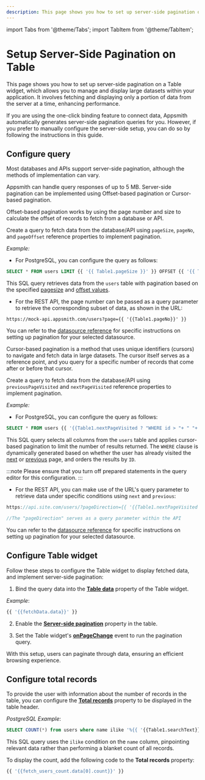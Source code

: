 ```yaml
---
description: This page shows you how to set up server-side pagination on a Table widget, which allows you to manage and display large datasets within your application.
---
```

import Tabs from '@theme/Tabs';
import TabItem from '@theme/TabItem';


# Setup Server-Side Pagination on Table


This page shows you how to set up server-side pagination on a Table widget, which allows you to manage and display large datasets within your application. It involves fetching and displaying only a portion of data from the server at a time, enhancing performance.

 If you are using the one-click binding feature to connect data, Appsmith automatically generates server-side pagination queries for you. However, if you prefer to manually configure the server-side setup, you can do so by following the instructions in this guide.

<VideoEmbed host="youtube" videoId="9_uqwm4M4Yg" title="Server-side Pagination on Table" caption="Server-side Pagination on Table"/>



## Configure query


Most databases and APIs support server-side pagination, although the methods of implementation can vary.


Appsmith can handle query responses of up to 5 MB. Server-side pagination can be implemented using Offset-based pagination or Cursor-based pagination.


<Tabs queryString="current-edition">
<TabItem label="Offset-based pagination" value="Offset_edition">




Offset-based pagination works by using the page number and size to calculate the offset of records to fetch from a database or API.




Create a query to fetch data from the database/API using `pageSize`, `pageNo`, and `pageOffset` reference properties to implement pagination.


 


*Example:*


* For PostgreSQL, you can configure the query as follows:


```sql
SELECT * FROM users LIMIT {{ '{{ Table1.pageSize }}' }} OFFSET {{ '{{ Table1.pageOffset }}' }};
```

This SQL query retrieves data from the `users` table with pagination based on the specified [pagesize](/reference/widgets/table#pagesize-number) and [offset values](/reference/widgets/table#pageoffset-number).



* For the REST API, the page number can be passed as a query parameter to retrieve the corresponding subset of data, as shown in the URL:


```
https://mock-api.appsmith.com/users?page={{ '{{Table1.pageNo}}' }}
```


You can refer to the [datasource reference](/connect-data/reference) for specific instructions on setting up pagination for your selected datasource.


</dd>

</TabItem>


<TabItem value="Cursor" label="Cursor-based-pagination">

Cursor-based pagination is a method that uses unique identifiers (cursors) to navigate and fetch data in large datasets. The cursor itself serves as a reference point, and you query for a specific number of records that come after or before that cursor. 


Create a query to fetch data from the database/API using `previousPageVisited` and `nextPageVisited` reference properties to implement pagination.

 


*Example:*


* For PostgreSQL, you can configure the query as follows:


```sql
SELECT * FROM users {{ '{{Table1.nextPageVisited ? "WHERE id > "+ " "+ Table1.tableData[Table1.tableData.length-1]["id"] : Table1.previousPageVisited ? "WHERE id <"+ " "+ Table1.tableData[0]["id"] : "" }}' }} ORDER BY id LIMIT {{ '{{Table1.pageSize}}' }} ;
```

This SQL query selects all columns from the `users` table and applies cursor-based pagination to limit the number of results returned. The `WHERE` clause is dynamically generated based on whether the user has already visited the [next](/reference/widgets/table#nextpagevisited-boolean) or [previous](/reference/widgets/table#previouspagevisited-boolean) page, and orders the results by `ID`.

:::note
Please ensure that you turn off prepared statements in the query editor for this configuration.
:::

* For the REST API, you can make use of the URL's query parameter to retrieve data under specific conditions using `next` and `previous`:

```js
https://api.site.com/users/?pageDirection={{ '{{Table1.nextPageVisited ? "next" : Table1.previousPageVisited? "previous":"default"}}' }}

//The "pageDirection" serves as a query parameter within the API
```

You can refer to the [datasource reference](/connect-data/reference) for specific instructions on setting up pagination for your selected datasource.


</dd>


</TabItem>
</Tabs>


## Configure Table widget

Follow these steps to configure the Table widget to display fetched data, and implement server-side pagination:

1. Bind the query data into the [**Table data**](/reference/widgets/table#table-data-arrayobject) property of the Table widget.

 

*Example*: 

```js
{{ '{{fetchData.data}}' }}
```

</dd>

2. Enable the [**Server-side pagination**](/reference/widgets/table#server-side-pagination-boolean) property in the table.


3. Set the Table widget's [**onPageChange**](/reference/widgets/table#onpagechange) event to run the pagination query.

With this setup, users can paginate through data, ensuring an efficient browsing experience.

## Configure total records

To provide the user with information about the number of records in the table, you can configure the [**Total records**](/reference/widgets/table#total-records-number) property to be displayed in the table header. 


 

*PostgreSQL Example*:

```sql
SELECT COUNT(*) from users where name ilike '%{{ '{{Table1.searchText}}' }}%';
```

This SQL query uses the `ilike` condition on the `name` column, pinpointing relevant data rather than performing a blanket count of all records.

To display the count, add the following code to the **Total records** property:

```js
{{ '{{fetch_users_count.data[0].count}}' }}
```
</dd>









